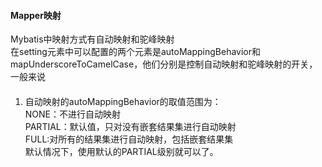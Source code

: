 #### Mapper映射     
Mybatis中映射方式有自动映射和驼峰映射       
在setting元素中可以配置的两个元素是autoMappingBehavior和mapUnderscoreToCamelCase，他们分别是控制自动映射和驼峰映射的开关，一般来说
####
1. 自动映射的autoMappingBehavior的取值范围为：   
NONE：不进行自动映射    
PARTIAL：默认值，只对没有嵌套结果集进行自动映射    
FULL:对所有的结果集进行自动映射，包括嵌套结果集     
默认情况下，使用默认的PARTIAL级别就可以了。